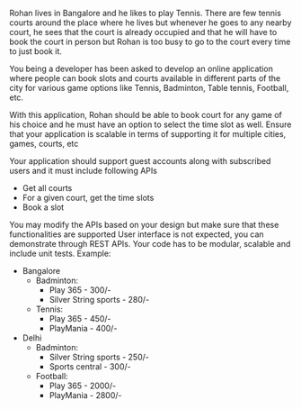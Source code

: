 Rohan lives in Bangalore and he likes to play Tennis. There are few tennis courts around the
place where he lives but whenever he goes to any nearby court, he sees that the court is
already occupied and that he will have to book the court in person but Rohan is too busy to go
to the court every time to just book it.

You being a developer has been asked to develop an online application where people can book
slots and courts available in different parts of the city for various game options like Tennis,
Badminton, Table tennis, Football, etc.

With this application, Rohan should be able to book court for any game of his choice and he
must have an option to select the time slot as well. Ensure that your application is scalable in
terms of supporting it for multiple cities, games, courts, etc

Your application should support guest accounts along with subscribed users and it must include
following APIs
- Get all courts
- For a given court, get the time slots
- Book a slot

You may modify the APIs based on your design but make sure that these functionalities are supported
User interface is not expected, you can demonstrate through REST APIs. Your code has to be
modular, scalable and include unit tests.
Example:
  - Bangalore
      - Badminton:
          - Play 365 - 300/-
          - Silver String sports - 280/-
      - Tennis:
          - Play 365 - 450/-
          - PlayMania - 400/-
  - Delhi
      - Badminton:
          - Silver String sports - 250/-
          - Sports central - 300/-
      - Football:
          - Play 365 - 2000/-
          - PlayMania - 2800/-
